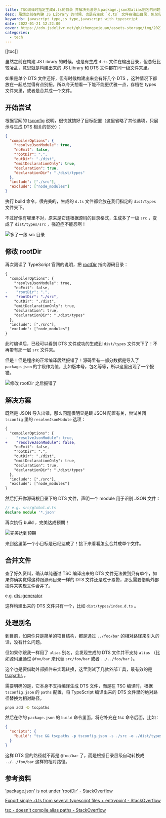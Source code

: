 ```yaml
---
title: TSC编译时指定生成d.ts的目录 并解决无法导入package.json和alias别名的问题
desc: 虽然之前在构建 JS Library 的时候，也是有生成 `d.ts` 文件在输出目录，但总归比较凌乱，意思就是构建出来的 JS Library 和 DTS 文件都在同一级文件夹里。不是说不能用吧，总归看起来有点 low ，如果是单个 DTS 文件还好，但有时候构建出来会有好几个 DTS 这种情况下都放在一起总觉得有点别扭，所以今天想看一下能不能更优雅一点，存档在 types 文件夹里。
keywords: javascript type,js type,javascript with typescript
date: 2022-01-21 12:22:00
cover: https://cdn.jsdelivr.net/gh/chengpeiquan/assets-storage/img/2021/11/20220121141631.jpg
categories:
  - tech
---
```


[[toc]]

虽然之前在构建 JS Library 的时候，也是有生成 `d.ts` 文件在输出目录，但总归比较凌乱，意思就是构建出来的 JS Library 和 DTS 文件都在同一级文件夹里。

如果是单个 DTS 文件还好，但有时候构建出来会有好几个 DTS ，这种情况下都放在一起总觉得有点别扭，所以今天想看一下能不能更优雅一点，存档在 types 文件夹里，或者是合并成一个文件。

## 开始尝试

根据官网的 [tsconfig](https://www.typescriptlang.org/tsconfig) 说明，很快就搞好了目标配置（这里省略了其他选项，只展示与生成 DTS 相关的部分）：

```json
{
  "compilerOptions": {
    "resolveJsonModule": true,
    "noEmit": false,
    "rootDir": ".",
    "outDir": "./dist",
    "emitDeclarationOnly": true,
    "declaration": true,
    "declarationDir": "./dist/types"
  },
  "include": ["./src"],
  "exclude": ["node_modules"]
}
```

执行 build 命令，很完美的，生成的 `d.ts` 文件都会放在我们指定的 `dist/types` 文件夹下。

不过好像有哪里不对，原来是它还根据源码的目录格式，生成多了一级 `src` ，变成了 `dist/types/src` ，强迫症不能忍啊！

![多了一级 src 目录](https://cdn.jsdelivr.net/gh/chengpeiquan/assets-storage/img/2021/11/20220121112339.jpg)

## 修改 rootDir

再次阅读了 TypeScript 官网的说明，把 [rootDir](https://www.typescriptlang.org/tsconfig#rootDir) 指向源码目录：

```diff
{
  "compilerOptions": {
    "resolveJsonModule": true,
    "noEmit": false,
-    "rootDir": ".",
+    "rootDir": "./src",
    "outDir": "./dist",
    "emitDeclarationOnly": true,
    "declaration": true,
    "declarationDir": "./dist/types"
  },
  "include": ["./src"],
  "exclude": ["node_modules"]
}
```

此时编译后，已经可以看到 DTS 文件成功的生成到 `dist/types` 文件夹下了！不再带有那一层 `src` 文件夹。

但是！但是程序的正常编译居然报错了！源码里有一部分数据是导入了 `package.json` 的字段作为值，比如版本号，包名等等，所以这里出现了一个报错。

![修改 rootDir 之后报错了](https://cdn.jsdelivr.net/gh/chengpeiquan/assets-storage/img/2021/11/20220121113324.jpg)

## 解决方案

既然是 JSON 导入出错，那么问题很明显是跟 JSON 配置有关，尝试关闭 `tsconfig` 里的 `resolveJsonModule` 选项：

```diff
{
  "compilerOptions": {
-    "resolveJsonModule": true,
+    "resolveJsonModule": false,
    "noEmit": false,
    "rootDir": ".",
    "outDir": "./dist",
    "emitDeclarationOnly": true,
    "declaration": true,
    "declarationDir": "./dist/types"
  },
  "include": ["./src"],
  "exclude": ["node_modules"]
}
```

然后打开你源码根目录下的 DTS 文件，声明一个 module 用于识别 JSON 文件：

```ts
// e.g. src/global.d.ts
declare module '*.json'
```

再次执行 build ，完美达成预期！

![完美达到预期](https://cdn.jsdelivr.net/gh/chengpeiquan/assets-storage/img/2021/11/20220121113455.jpg)

来到这里第一个小目标是已经达成了！接下来看看怎么合并成单个文件。

## 合并文件

查了好久资料，确认单纯通过 TSC 编译出来的 DTS 文件无法做到只有单个，如果你确实觉得这种跟源码目录一样的 DTS 文件还是过于累赘，那么需要借助外部插件来实现文件合并了。

e.g. [dts-generator](https://github.com/SitePen/dts-generator)

这样构建出来的 DTS 文件只有一个，比如 `dist/types/index.d.ts` 。

## 处理别名

到目前，如果你只是简单的项目结构，都是通过 `../foo/bar` 的相对路径来引入的话，没有什么问题。

但如果你跟我一样用了 `alias` 别名，会发现生成的 DTS 文件并不支持 `alias` （比如源码里通过 `@foo/bar` 来代替 `src/foo/bar` 或者 `../../foo/bar` ）。

这个也是要借助外部插件来实现转换，这里测试了几款外部工具，最有效的是 [tscpaths](https://github.com/joonhocho/tscpaths) 。

需要明确的是，它本身不支持编译生成 DTS 文件，而是在 TSC 编译时，根据 `tsconfig.json` 的 `paths` 配置，将 TypeScript 编译出来的 DTS 文件里的绝对路径替换为相对路径。

```bash
pnpm add -D tscpaths
```

然后在你的 `package.json` 的 `build` 命令里面，将它补充在 tsc 命令后面，比如：

```json
{
  "scripts": {
    "build": "tsc && tscpaths -p tsconfig.json -s ./src -o ./dist/types && vite build"
  }
}
```

这样 DTS 里的路径就不再是 `@foo/bar` 了，而是根据目录层级自动转换成 `../../foo/bar` 这样的相对路径。

## 参考资料

['package.json' is not under 'rootDir' - StackOverflow](https://stackoverflow.com/questions/55753163/package-json-is-not-under-rootdir/61426303#61426303)

[Export single .d.ts from several typescript files + entrypoint - StackOverflow](https://stackoverflow.com/questions/39722682/export-single-d-ts-from-several-typescript-files-entrypoint)

[tsc - doesn't compile alias paths - StackOverflow](https://stackoverflow.com/questions/59179787/tsc-doesnt-compile-alias-paths#comment112917582_59386941)
